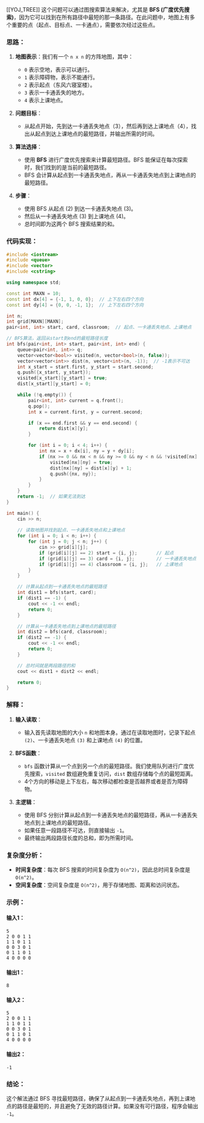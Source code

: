 [[YOJ_TREE]]
这个问题可以通过图搜索算法来解决，尤其是 **BFS (广度优先搜索)**，因为它可以找到在所有路径中最短的那一条路径。在此问题中，地图上有多个重要的点（起点、目标点、一卡通点），需要依次经过这些点。

### 思路：

1. **地图表示**：我们有一个 `n x n` 的方阵地图，其中：
    
    - `0` 表示空地，表示可以通行。
    - `1` 表示障碍物，表示不能通行。
    - `2` 表示起点（东风六寝室楼）。
    - `3` 表示一卡通丢失的地方。
    - `4` 表示上课地点。
2. **问题目标**：
    
    - 从起点开始，先到达一卡通丢失地点（3），然后再到达上课地点（4），找出从起点到达上课地点的最短路径，并输出所需的时间。
3. **算法选择**：
    
    - 使用 **BFS** 进行广度优先搜索来计算最短路径。BFS 能保证在每次探索时，我们找到的是当前的最短路径。
    - BFS 会计算从起点到一卡通丢失地点，再从一卡通丢失地点到上课地点的最短路径。
4. **步骤**：
    
    - 使用 BFS 从起点 (2) 到达一卡通丢失地点 (3)。
    - 然后从一卡通丢失地点 (3) 到上课地点 (4)。
    - 总时间即为这两个 BFS 搜索结果的和。

### 代码实现：

```cpp
#include <iostream>
#include <queue>
#include <vector>
#include <cstring>

using namespace std;

const int MAXN = 10;
const int dx[4] = {-1, 1, 0, 0};  // 上下左右四个方向
const int dy[4] = {0, 0, -1, 1};  // 上下左右四个方向

int n;
int grid[MAXN][MAXN];
pair<int, int> start, card, classroom;  // 起点、一卡通丢失地点、上课地点

// BFS算法，返回从start到end的最短路径长度
int bfs(pair<int, int> start, pair<int, int> end) {
    queue<pair<int, int>> q;
    vector<vector<bool>> visited(n, vector<bool>(n, false));
    vector<vector<int>> dist(n, vector<int>(n, -1));  // -1表示不可达
    int x_start = start.first, y_start = start.second;
    q.push({x_start, y_start});
    visited[x_start][y_start] = true;
    dist[x_start][y_start] = 0;

    while (!q.empty()) {
        pair<int, int> current = q.front();
        q.pop();
        int x = current.first, y = current.second;

        if (x == end.first && y == end.second) {
            return dist[x][y];
        }

        for (int i = 0; i < 4; i++) {
            int nx = x + dx[i], ny = y + dy[i];
            if (nx >= 0 && nx < n && ny >= 0 && ny < n && !visited[nx][ny] && grid[nx][ny] != 1) {
                visited[nx][ny] = true;
                dist[nx][ny] = dist[x][y] + 1;
                q.push({nx, ny});
            }
        }
    }
    return -1;  // 如果无法到达
}

int main() {
    cin >> n;
    
    // 读取地图并找到起点、一卡通丢失地点和上课地点
    for (int i = 0; i < n; i++) {
        for (int j = 0; j < n; j++) {
            cin >> grid[i][j];
            if (grid[i][j] == 2) start = {i, j};       // 起点
            if (grid[i][j] == 3) card = {i, j};        // 一卡通丢失地点
            if (grid[i][j] == 4) classroom = {i, j};   // 上课地点
        }
    }

    // 计算从起点到一卡通丢失地点的最短路径
    int dist1 = bfs(start, card);
    if (dist1 == -1) {
        cout << -1 << endl;
        return 0;
    }

    // 计算从一卡通丢失地点到上课地点的最短路径
    int dist2 = bfs(card, classroom);
    if (dist2 == -1) {
        cout << -1 << endl;
        return 0;
    }

    // 总时间就是两段路径的和
    cout << dist1 + dist2 << endl;

    return 0;
}
```

### 解释：

1. **输入读取**：
    
    - 输入首先读取地图的大小 `n` 和地图本身。通过在读取地图时，记录下起点 `(2)`、一卡通丢失地点 `(3)` 和上课地点 `(4)` 的位置。
2. **BFS函数**：
    
    - `bfs` 函数计算从一个点到另一个点的最短路径。我们使用队列进行广度优先搜索，`visited` 数组避免重复访问，`dist` 数组存储每个点的最短距离。
    - 4个方向的移动是上下左右，每次移动都检查是否越界或者是否为障碍物。
3. **主逻辑**：
    
    - 使用 BFS 分别计算从起点到一卡通丢失地点的最短路径，再从一卡通丢失地点到上课地点的最短路径。
    - 如果任意一段路径不可达，则直接输出 `-1`。
    - 最终输出两段路径长度的总和，即为所需时间。

### 复杂度分析：

- **时间复杂度**：每次 BFS 搜索的时间复杂度为 `O(n^2)`，因此总时间复杂度是 `O(n^2)`。
- **空间复杂度**：空间复杂度是 `O(n^2)`，用于存储地图、距离和访问状态。

### 示例：

#### 输入1：

```
5
2 0 0 1 1
1 1 0 1 1
0 0 3 0 1
0 1 1 0 1
4 0 0 0 0
```

#### 输出1：

```
8
```

#### 输入2：

```
5
2 0 0 1 1
1 1 0 1 1
0 0 3 0 1
0 1 1 0 1
4 0 0 0 0
```

#### 输出2：

```
-1
```

### 结论：

这个解法通过 BFS 寻找最短路径，确保了从起点到一卡通丢失地点，再到上课地点的路径是最短的，并且避免了无效的路径计算。如果没有可行路径，程序会输出 `-1`。